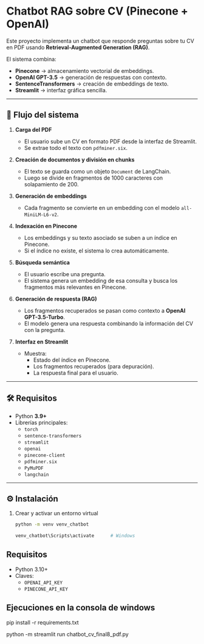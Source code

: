 # Chatbot RAG sobre CV (Pinecone + OpenAI)

Este proyecto implementa un chatbot que responde preguntas sobre tu CV en PDF usando **Retrieval-Augmented Generation (RAG)**.


  
El sistema combina:  

- **Pinecone** → almacenamiento vectorial de embeddings.  
- **OpenAI GPT-3.5** → generación de respuestas con contexto.  
- **SentenceTransformers** → creación de embeddings de texto.  
- **Streamlit** → interfaz gráfica sencilla.  

---

## 🚀 Flujo del sistema

1. **Carga del PDF**  
   - El usuario sube un CV en formato PDF desde la interfaz de Streamlit.  
   - Se extrae todo el texto con `pdfminer.six`.  

2. **Creación de documentos y división en chunks**  
   - El texto se guarda como un objeto `Document` de LangChain.  
   - Luego se divide en fragmentos de 1000 caracteres con solapamiento de 200.  

3. **Generación de embeddings**  
   - Cada fragmento se convierte en un embedding con el modelo `all-MiniLM-L6-v2`.  

4. **Indexación en Pinecone**  
   - Los embeddings y su texto asociado se suben a un índice en Pinecone.  
   - Si el índice no existe, el sistema lo crea automáticamente.  

5. **Búsqueda semántica**  
   - El usuario escribe una pregunta.  
   - El sistema genera un embedding de esa consulta y busca los fragmentos más relevantes en Pinecone.  

6. **Generación de respuesta (RAG)**  
   - Los fragmentos recuperados se pasan como contexto a **OpenAI GPT-3.5-Turbo**.  
   - El modelo genera una respuesta combinando la información del CV con la pregunta.  

7. **Interfaz en Streamlit**  
   - Muestra:  
     - Estado del índice en Pinecone.  
     - Los fragmentos recuperados (para depuración).  
     - La respuesta final para el usuario.  

---

## 🛠️ Requisitos

- Python **3.9+**  
- Librerías principales:  
  - `torch`  
  - `sentence-transformers`  
  - `streamlit`  
  - `openai`  
  - `pinecone-client`  
  - `pdfminer.six`  
  - `PyMuPDF`  
  - `langchain`  

---

## ⚙️ Instalación

1. Crear y activar un entorno virtual  

   ```bash
   python -m venv venv_chatbot
  
   venv_chatbot\Scripts\activate      # Windows


## Requisitos
- Python 3.10+
- Claves:
  - `OPENAI_API_KEY`
  - `PINECONE_API_KEY`



 
## Ejecuciones en la consola de windows

pip install -r requirements.txt

python -m streamlit run chatbot_cv_final8_pdf.py